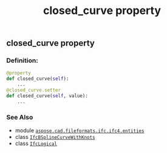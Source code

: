 ﻿---
title: closed_curve property
second_title: Aspose.CAD for Python via .NET API References
description: 
type: docs
weight: 40
url: /python-net/aspose.cad.fileformats.ifc.ifc4.entities/ifcbsplinecurvewithknots/closed_curve/
is_root: false
---

## closed_curve property

### Definition:
```python
@property
def closed_curve(self):
    ...
@closed_curve.setter
def closed_curve(self, value):
    ...
```

### See Also
* module [`aspose.cad.fileformats.ifc.ifc4.entities`](../../)
* class [`IfcBSplineCurveWithKnots`](/cad/python-net/aspose.cad.fileformats.ifc.ifc4.entities/ifcbsplinecurvewithknots)
* class [`IfcLogical`](/cad/python-net/aspose.cad.fileformats.ifc.ifc4.types/ifclogical)
